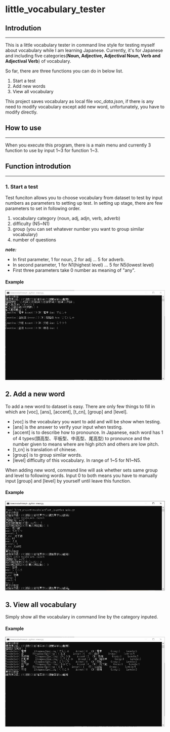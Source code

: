 little_vocabulary_tester
===

## Introdution
---
This is a little vocabulary tester in command line style for testing myself about vocabulary while I am learning Japanese. Currently, it's for Japanese and including five categories(**Noun, Adjective, Adjectival Noun, Verb and Adjectival Verb**) of vocabulary.

So far, there are three functions you can do in below list.

1. Start a test
2. Add new words
3. View all vocabulary

This project saves vocabulary as local file *voc_data.json*, if there is any need to modify vocabulary except add new word, unfortunately, you have to modify directly.

## How to use
---
When you execute this program, there is a main menu and currently 3 function to use by input 1\~3 for function 1\~3.

## Function introdution
---
### 1. Start a test
Test funciton allows you to choose vocabulary from dataset to test by input numbers as parameters to setting up test.
In setting up stage, there are few parameters to set in following order.
1. vocabulary category (noun, adj, adjn, verb, adverb)
2. difficulty (N5~N1)
3. group (you can set whatever number you want to group similar vocabulary)
4. number of questions

***note:***
- In first parameter, 1 for noun, 2 for adj ... 5 for adverb.
- In second parameter, 1 for N1(highest level) ... 5 for N5(lowest level)
- First three parameters take 0 number as meaning of "any".

#### Example
![add new word example](README.img/test_example.jpg)
## 2. Add a new word
To add a new word to dataset is easy. There are only few things to fill in which are [voc], [ans], [accent], [t_cn], [group] and [level].
- [voc] is the vocabulary you want to add and will be show when testing.
- [ans] is the answer to verify your input when testing.
- [accent] is to describe how to pronounce. In Japanese, each word has 1 of 4 types(頭高型、平板型、中高型、尾高型) to pronounce and the number given to means where are high pitch and others are low pitch.
- [t_cn] is translation of chinese.
- [group] is to group similar words.
- [level] difficulty of this vocabulary. In range of  1\~5 for N1\~N5.

When adding new word, command line will ask whether sets same group and level to following words. Input 0 to both means you have to manually input [group] and [level] by yourself until leave this function.

#### Example
![add new word example](README.img/add_new_word_example.jpg)

## 3. View all vocabulary
Simply show all the vocabulary in command line by the category inputed.
#### Example
![add new word example](README.img/view_voc_example.jpg)